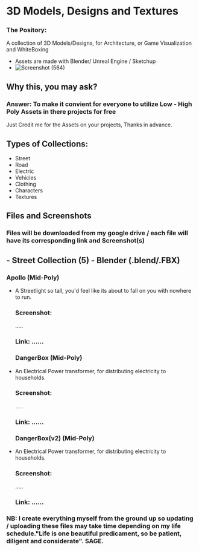 # 3D Models, Designs and Textures
### The Pository: 
A collection of 3D Models/Designs, for Architecture, or Game Visualization and WhiteBoxing
- Assets are made with Blender/ Unreal Engine / Sketchup
- ![Screenshot (564)](https://github.com/user-attachments/assets/f2f10a9a-e5eb-4c48-a566-6a63e11f2ce1)
  
## Why this, you may ask?
### Answer: To make it convient for everyone to utilize Low - High Poly Assets in there projects for free
 Just Credit me for the Assets on your projects, Thanks in advance.

## Types of Collections:
- Street
- Road
- Electric
- Vehicles
- Clothing
- Characters
- Textures

## Files and Screenshots
 ### Files will be downloaded from my google drive / each file will have its corresponding link and Screenshot(s)
  ## - Street Collection (5) - Blender (.blend/.FBX)
   ### Apollo  (Mid-Poly) 
   - A Streetlight so tall, you'd feel like its about to fall on you with nowhere to run.
     ### Screenshot:
     .....
     ### Link: ......
     >>>
     ### DangerBox  (Mid-Poly) 
   - An Electrical Power transformer, for distributing electricity to households.
     ### Screenshot:
     .....
     ### Link: ......
     >>>
     ### DangerBox(v2)  (Mid-Poly) 
   - An Electrical Power transformer, for distributing electricity to households.
     ### Screenshot:
     .....
     ### Link: ......
 ### NB: I create everything myself from the ground up so updating / uploading these files may take time depending on my life schedule."Life is one beautiful predicament, so be patient, diligent and considerate". SAGE.
